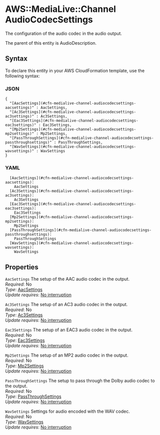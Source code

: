 # AWS::MediaLive::Channel AudioCodecSettings<a name="aws-properties-medialive-channel-audiocodecsettings"></a>

The configuration of the audio codec in the audio output\.

The parent of this entity is AudioDescription\.

## Syntax<a name="aws-properties-medialive-channel-audiocodecsettings-syntax"></a>

To declare this entity in your AWS CloudFormation template, use the following syntax:

### JSON<a name="aws-properties-medialive-channel-audiocodecsettings-syntax.json"></a>

```
{
  "[AacSettings](#cfn-medialive-channel-audiocodecsettings-aacsettings)" : AacSettings,
  "[Ac3Settings](#cfn-medialive-channel-audiocodecsettings-ac3settings)" : Ac3Settings,
  "[Eac3Settings](#cfn-medialive-channel-audiocodecsettings-eac3settings)" : Eac3Settings,
  "[Mp2Settings](#cfn-medialive-channel-audiocodecsettings-mp2settings)" : Mp2Settings,
  "[PassThroughSettings](#cfn-medialive-channel-audiocodecsettings-passthroughsettings)" : PassThroughSettings,
  "[WavSettings](#cfn-medialive-channel-audiocodecsettings-wavsettings)" : WavSettings
}
```

### YAML<a name="aws-properties-medialive-channel-audiocodecsettings-syntax.yaml"></a>

```
  [AacSettings](#cfn-medialive-channel-audiocodecsettings-aacsettings):
    AacSettings
  [Ac3Settings](#cfn-medialive-channel-audiocodecsettings-ac3settings):
    Ac3Settings
  [Eac3Settings](#cfn-medialive-channel-audiocodecsettings-eac3settings):
    Eac3Settings
  [Mp2Settings](#cfn-medialive-channel-audiocodecsettings-mp2settings):
    Mp2Settings
  [PassThroughSettings](#cfn-medialive-channel-audiocodecsettings-passthroughsettings):
    PassThroughSettings
  [WavSettings](#cfn-medialive-channel-audiocodecsettings-wavsettings):
    WavSettings
```

## Properties<a name="aws-properties-medialive-channel-audiocodecsettings-properties"></a>

`AacSettings` <a name="cfn-medialive-channel-audiocodecsettings-aacsettings"></a>
The setup of the AAC audio codec in the output\.  
_Required_: No  
_Type_: [AacSettings](aws-properties-medialive-channel-aacsettings.md)  
_Update requires_: [No interruption](https://docs.aws.amazon.com/AWSCloudFormation/latest/UserGuide/using-cfn-updating-stacks-update-behaviors.html#update-no-interrupt)

`Ac3Settings` <a name="cfn-medialive-channel-audiocodecsettings-ac3settings"></a>
The setup of an AC3 audio codec in the output\.  
_Required_: No  
_Type_: [Ac3Settings](aws-properties-medialive-channel-ac3settings.md)  
_Update requires_: [No interruption](https://docs.aws.amazon.com/AWSCloudFormation/latest/UserGuide/using-cfn-updating-stacks-update-behaviors.html#update-no-interrupt)

`Eac3Settings` <a name="cfn-medialive-channel-audiocodecsettings-eac3settings"></a>
The setup of an EAC3 audio codec in the output\.  
_Required_: No  
_Type_: [Eac3Settings](aws-properties-medialive-channel-eac3settings.md)  
_Update requires_: [No interruption](https://docs.aws.amazon.com/AWSCloudFormation/latest/UserGuide/using-cfn-updating-stacks-update-behaviors.html#update-no-interrupt)

`Mp2Settings` <a name="cfn-medialive-channel-audiocodecsettings-mp2settings"></a>
The setup of an MP2 audio codec in the output\.  
_Required_: No  
_Type_: [Mp2Settings](aws-properties-medialive-channel-mp2settings.md)  
_Update requires_: [No interruption](https://docs.aws.amazon.com/AWSCloudFormation/latest/UserGuide/using-cfn-updating-stacks-update-behaviors.html#update-no-interrupt)

`PassThroughSettings` <a name="cfn-medialive-channel-audiocodecsettings-passthroughsettings"></a>
The setup to pass through the Dolby audio codec to the output\.  
_Required_: No  
_Type_: [PassThroughSettings](aws-properties-medialive-channel-passthroughsettings.md)  
_Update requires_: [No interruption](https://docs.aws.amazon.com/AWSCloudFormation/latest/UserGuide/using-cfn-updating-stacks-update-behaviors.html#update-no-interrupt)

`WavSettings` <a name="cfn-medialive-channel-audiocodecsettings-wavsettings"></a>
Settings for audio encoded with the WAV codec\.  
_Required_: No  
_Type_: [WavSettings](aws-properties-medialive-channel-wavsettings.md)  
_Update requires_: [No interruption](https://docs.aws.amazon.com/AWSCloudFormation/latest/UserGuide/using-cfn-updating-stacks-update-behaviors.html#update-no-interrupt)
